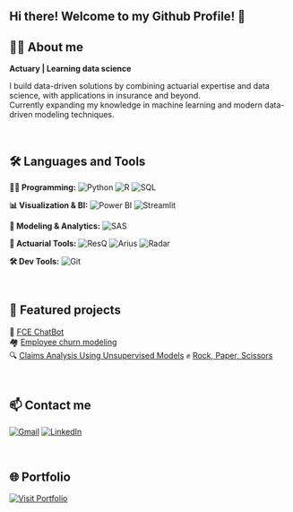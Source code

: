 ## Hi there! Welcome to my Github Profile! 👋 


## 🙋‍♀️ About me

**Actuary | Learning data science** 

I build data-driven solutions by combining actuarial expertise and data science, with applications in insurance and beyond.<br>
Currently expanding my knowledge in machine learning and modern data-driven modeling techniques.

<br>

## 🛠️ Languages and Tools

**🧑‍💻 Programming:** ![Python](https://img.shields.io/badge/Python-3776AB?style=for-the-badge&logo=python&logoColor=white) ![R](https://img.shields.io/badge/R-276DC3?style=for-the-badge&logo=r&logoColor=white) ![SQL](https://img.shields.io/badge/SQL-003B57?style=for-the-badge&logo=postgresql&logoColor=white)

**📊 Visualization & BI:** ![Power BI](https://img.shields.io/badge/Power%20BI-F2C811?style=for-the-badge&logo=powerbi&logoColor=black) ![Streamlit](https://img.shields.io/badge/Streamlit-FF4B4B?style=for-the-badge&logo=streamlit&logoColor=white)

**🤖 Modeling & Analytics:** ![SAS](https://img.shields.io/badge/SAS-007ACC?style=for-the-badge&logo=analytics&logoColor=white)

**📐 Actuarial Tools:** ![ResQ](https://img.shields.io/badge/ResQ-444444?style=for-the-badge&logo=data&logoColor=white)
![Arius](https://img.shields.io/badge/Arius-444444?style=for-the-badge&logo=chart&logoColor=white)
![Radar](https://img.shields.io/badge/Radar-444444?style=for-the-badge&logo=radar&logoColor=white)


**🛠️ Dev Tools:** ![Git](https://img.shields.io/badge/Git-F05032?style=for-the-badge&logo=git&logoColor=white)

<br>

## 🚀 Featured projects

🧠 [FCE ChatBot](https://github.com/SOFIAMORETTI01/FCE-ChatBot)  
🏘️ [Employee churn modeling](https://github.com/SOFIAMORETTI01/employee-churn-modeling)  
🔍 [Claims Analysis Using Unsupervised Models](https://github.com/SOFIAMORETTI01/Claim_anomalies) 
✊ [Rock, Paper, Scissors](https://github.com/SOFIAMORETTI01/Rock-paper-scissors)

<br>

## 📫 Contact me  
[![Gmail](https://img.shields.io/badge/Gmail-D14836?style=for-the-badge&logo=gmail&logoColor=white)](mailto:sofiamoretti01@gmail.com)
[![LinkedIn](https://img.shields.io/badge/LinkedIn-0077B5?style=for-the-badge&logo=linkedin&logoColor=white)](https://www.linkedin.com/in/sofia-dana-moretti/)

<br>

## 🌐 Portfolio  
[![Visit Portfolio](https://img.shields.io/badge/🌍%20View%20Portfolio-blue?style=for-the-badge)](https://portfolio-sofia-moretti.netlify.app/)

